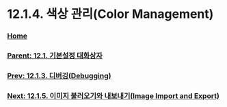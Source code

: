 # 12.1.4. 색상 관리(Color Management)

### [Home](./00-home.md)
### [Parent: 12.1. 기본설정 대화상자](./12-01-00-preference-dialog.md)
### [Prev: 12.1.3. 디버깅(Debugging)](./12-01-03-debugging.md)
### [Next: 12.1.5. 이미지 불러오기와 내보내기(Image Import and Export)](./12-01-05-image-import-and-export.md)
